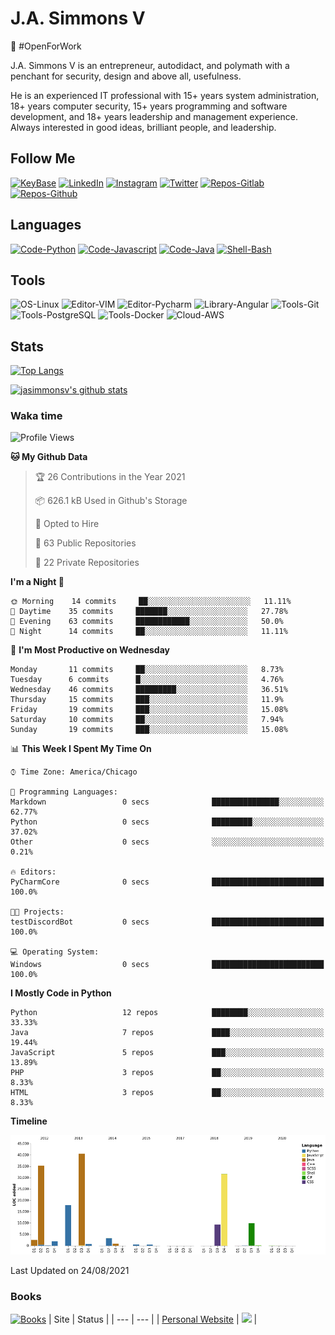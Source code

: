 # J.A. Simmons V
:construction_worker: #OpenForWork

J.A. Simmons V is an entrepreneur, autodidact, and polymath with a penchant for security, design and above all, usefulness.

He is an experienced IT professional with 15+ years system administration, 18+ years computer security, 15+ years programming and software development, and 18+ years leadership and management experience. Always interested in good ideas, brilliant people, and leadership.

## Follow Me
[![KeyBase](https://img.shields.io/keybase/pgp/jasimmonsv?color=33A0FF)](https://keybase.io/jasimmonsv)
[![LinkedIn](https://img.shields.io/badge/-Linkedin-informational?style=flat-square&logo=Linkedin&logoColor=white&color=0077B5&link=https://linkedin.com/in/jasimmonsv)](https://linkedin.com/in/jasimmonsv)
[![Instagram](https://img.shields.io/badge/-Instagram-information?style=flat-square&logo=Instagram&logoColor=white&color=F00075&link=https://www.instagram.com/jasimmonsv/)](https://www.instagram.com/jasimmonsv/)
[![Twitter](https://img.shields.io/badge/-Twitter-informational?style=flat-square&logo=Twitter&logoColor=white&color=1DA1F2&link=https://twitter.com/jasimmonsv)](https://twitter.com/jasimmonsv)
[![Repos-Gitlab](https://img.shields.io/badge/-Gitlab-informational?style=flat&logo=gitlab&logoColor=white&color=2F2A6B)](https://gitlab.com/jasimmonsv)
[![Repos-Github](https://img.shields.io/badge/-Github-informational?style=flat&logo=github&logoColor=white&color=black)](https://github.com/jasimmonsv)


## Languages
[![Code-Python](https://img.shields.io/badge/Code-Python-success?style=flat&logo=python&logoColor=white)](https://github.com/jasimmonsv?tab=repositories&language=python)
[![Code-Javascript](https://img.shields.io/badge/Code-JavaScript-success?style=flat&logo=javascript&logoColor=white)](https://github.com/jasimmonsv?tab=repositories&language=javascript)
[![Code-Java](https://img.shields.io/badge/Code-Java-success?style=flat&logo=java&logoColor=white)](https://github.com/jasimmonsv?tab=repositories&language=java)
[![Shell-Bash](https://img.shields.io/badge/Shell-Bash-success?style=flat&logo=gnu-bash&logoColor=white)](https://github.com/jasimmonsv?tab=repositories&language=bash)

## Tools
![OS-Linux](https://img.shields.io/badge/OS-Linux-informational?style=flat&logo=linux&logoColor=white)
![Editor-VIM](https://img.shields.io/badge/Editor-VIM-informational?style=flat&logo=vim&logoColor=white)
![Editor-Pycharm](https://img.shields.io/badge/Editor-Pycharm-informational?style=flat&logo=pycharm&logoColor=white)
![Library-Angular](https://img.shields.io/badge/Library-Angular-informational?style=flat&logo=angular&logoColor=white)
![Tools-Git](https://img.shields.io/badge/Tools-Git-informational?style=flat&logo=git&logoColor=white)
![Tools-PostgreSQL](https://img.shields.io/badge/Tools-PostgreSQL-informational?style=flat&logo=postgresql&logoColor=white)
![Tools-Docker](https://img.shields.io/badge/Tools-Docker-informational?style=flat&logo=docker&logoColor=white)
![Cloud-AWS](https://img.shields.io/badge/Cloud-Amazon_AWS-informational?style=flat&logo=amazon-aws&logoColor=white)
<!-- ![](https://img.shields.io/badge/Tools-Kubernetes-informational?style=flat&logo=kubernetes&logoColor=white&color=2bbc8a) -->

## Stats
[![Top Langs](https://github-readme-stats.vercel.app/api/top-langs/?username=jasimmonsv&layout=compact&hide=php)](https://github.com/jasimmonsv)

[![jasimmonsv's github stats](https://github-readme-stats.vercel.app/api?username=jasimmonsv)](https://github.com/jasimmonsv/github-readme-stats)

### Waka time
<!--START_SECTION:waka-->
![Profile Views](http://img.shields.io/badge/Profile%20Views-4-blue)

**🐱 My Github Data** 

> 🏆 26 Contributions in the Year 2021
 > 
> 📦 626.1 kB Used in Github's Storage 
 > 
> 💼 Opted to Hire
 > 
> 📜 63 Public Repositories 
 > 
> 🔑 22 Private Repositories  
 > 
**I'm a Night 🦉** 

```text
🌞 Morning    14 commits     ██░░░░░░░░░░░░░░░░░░░░░░░   11.11% 
🌆 Daytime    35 commits     ███████░░░░░░░░░░░░░░░░░░   27.78% 
🌃 Evening    63 commits     ████████████░░░░░░░░░░░░░   50.0% 
🌙 Night      14 commits     ██░░░░░░░░░░░░░░░░░░░░░░░   11.11%

```
📅 **I'm Most Productive on Wednesday** 

```text
Monday       11 commits     ██░░░░░░░░░░░░░░░░░░░░░░░   8.73% 
Tuesday      6 commits      █░░░░░░░░░░░░░░░░░░░░░░░░   4.76% 
Wednesday    46 commits     █████████░░░░░░░░░░░░░░░░   36.51% 
Thursday     15 commits     ███░░░░░░░░░░░░░░░░░░░░░░   11.9% 
Friday       19 commits     ███░░░░░░░░░░░░░░░░░░░░░░   15.08% 
Saturday     10 commits     ██░░░░░░░░░░░░░░░░░░░░░░░   7.94% 
Sunday       19 commits     ███░░░░░░░░░░░░░░░░░░░░░░   15.08%

```


📊 **This Week I Spent My Time On** 

```text
⌚︎ Time Zone: America/Chicago

💬 Programming Languages: 
Markdown                 0 secs              ███████████████░░░░░░░░░░   62.77% 
Python                   0 secs              █████████░░░░░░░░░░░░░░░░   37.02% 
Other                    0 secs              ░░░░░░░░░░░░░░░░░░░░░░░░░   0.21%

🔥 Editors: 
PyCharmCore              0 secs              █████████████████████████   100.0%

🐱‍💻 Projects: 
testDiscordBot           0 secs              █████████████████████████   100.0%

💻 Operating System: 
Windows                  0 secs              █████████████████████████   100.0%

```

**I Mostly Code in Python** 

```text
Python                   12 repos            ████████░░░░░░░░░░░░░░░░░   33.33% 
Java                     7 repos             ████░░░░░░░░░░░░░░░░░░░░░   19.44% 
JavaScript               5 repos             ███░░░░░░░░░░░░░░░░░░░░░░   13.89% 
PHP                      3 repos             ██░░░░░░░░░░░░░░░░░░░░░░░   8.33% 
HTML                     3 repos             ██░░░░░░░░░░░░░░░░░░░░░░░   8.33%

```


**Timeline**

![Chart not found](https://raw.githubusercontent.com/jasimmonsv/jasimmonsv/main/charts/bar_graph.png) 


 Last Updated on 24/08/2021
<!--END_SECTION:waka-->

### Books
[![Books](https://img.shields.io/badge/-Reading_List-success?style=flat&logo=goodreads&logoColor=white&color=3A2110)](https://www.goodreads.com/review/list/2784493-j-a?shelf=currently-reading)
| Site | Status |
| --- | --- |
| [Personal Website](https://jasimmonsv.com) | ![](https://img.shields.io/uptimerobot/ratio/m785768336-41c02c4995def8589a686cb2) |
